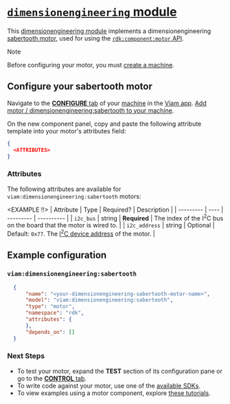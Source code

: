 # [`dimensionengineering` module](https://github.com/viam-modules/dimensionengineering)

This [dimensionengineering module](https://app.viam.com/module/viam/dimensionengineering) implements a dimensionengineering [sabertooth motor](<LINK TO HARDWARE>), used for <DESCRIPTION> using the [`rdk:component:motor` API](https://docs.viam.com/appendix/apis/components/motor/).

> [!NOTE]
> Before configuring your motor, you must [create a machine](https://docs.viam.com/cloud/machines/#add-a-new-machine).

## Configure your sabertooth motor

Navigate to the [**CONFIGURE** tab](https://docs.viam.com/configure/) of your [machine](https://docs.viam.com/fleet/machines/) in the [Viam app](https://app.viam.com/).
[Add motor / dimensionengineering:sabertooth to your machine](https://docs.viam.com/configure/#components).

On the new component panel, copy and paste the following attribute template into your motor's attributes field:

```json
{
  <ATTRIBUTES>
}
```

### Attributes

The following attributes are available for `viam:dimensionengineering:sabertooth` motors:

<EXAMPLE !!>
| Attribute | Type | Required? | Description |
| --------- | ---- | --------- | ----------  |
| `i2c_bus` | string | **Required** | The index of the I<sup>2</sup>C bus on the board that the motor is wired to. |
| `i2c_address` | string | Optional | Default: `0x77`. The [I<sup>2</sup>C device address](https://learn.adafruit.com/i2c-addresses/overview) of the motor. |

## Example configuration

### `viam:dimensionengineering:sabertooth`
```json
  {
      "name": "<your-dimensionengineering-sabertooth-motor-name>",
      "model": "viam:dimensionengineering:sabertooth",
      "type": "motor",
      "namespace": "rdk",
      "attributes": {
      },
      "depends_on": []
  }
```

### Next Steps
- To test your motor, expand the **TEST** section of its configuration pane or go to the [**CONTROL** tab](https://docs.viam.com/fleet/control/).
- To write code against your motor, use one of the [available SDKs](https://docs.viam.com/sdks/).
- To view examples using a motor component, explore [these tutorials](https://docs.viam.com/tutorials/).
